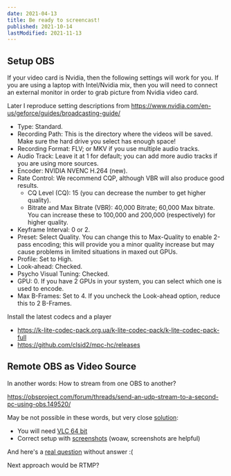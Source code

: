 ```yaml
---
date: 2021-04-13
title: Be ready to screencast!
published: 2021-10-14
lastModified: 2021-11-13
---
```


## Setup OBS

If your video card is Nvidia, then the following settings will work for you. If you are using a laptop with Intel/Nvidia mix, then you will need to connect an external monitor in order to grab picture from Nvidia video card.

Later I reproduce setting descriptions from https://www.nvidia.com/en-us/geforce/guides/broadcasting-guide/

- Type: Standard.
- Recording Path: This is the directory where the videos will be saved. Make sure the hard drive you select has enough space!
- Recording Format: FLV; or MKV if you use multiple audio tracks.
- Audio Track: Leave it at 1 for default; you can add more audio tracks if you are using more sources.
- Encoder: NVIDIA NVENC H.264 (new).
- Rate Control: We recommend CQP, although VBR will also produce good results.
	- CQ Level (CQ): 15 (you can decrease the number to get higher quality).
	- Bitrate and Max Bitrate (VBR): 40,000 Bitrate; 60,000 Max bitrate. You can increase these to 100,000 and 200,000 (respectively) for higher quality.
- Keyframe Interval: 0 or 2.
- Preset: Select Quality. You can change this to Max-Quality to enable 2-pass encoding; this will provide you a minor quality increase but may cause problems in limited situations in maxed out GPUs.
- Profile: Set to High.
- Look-ahead: Checked.
- Psycho Visual Tuning: Checked.
- GPU: 0. If you have 2 GPUs in your system, you can select which one is used to encode.
- Max B-Frames: Set to 4. If you uncheck the Look-ahead option, reduce this to 2 B-Frames.

Install the latest codecs and a player

- https://k-lite-codec-pack.org.ua/k-lite-codec-pack/k-lite-codec-pack-full
- https://github.com/clsid2/mpc-hc/releases

## Remote OBS as Video Source

In another words: How to stream from one OBS to another?

https://obsproject.com/forum/threads/send-an-udp-stream-to-a-second-pc-using-obs.149520/

May be not possible in these words, but very close [solution](https://web.archive.org/web/20210502211923/https://obsproject.com/forum/resources/obs-studio-send-an-udp-stream-to-a-second-pc-using-obs.455/):

- You will need [VLC 64 bit](https://obsproject.com/forum/threads/obs-studio-how-to-get-vlc-video-source.72661/)
- Correct setup with [screenshots](https://obsproject.com/forum/threads/obs-studio-send-an-udp-stream-to-a-second-pc-using-obs.55379/page-3) (woaw, screenshots are helpful) 

And here's a [real question](https://obsproject.com/forum/threads/receive-stream-from-other-obs-instance-as-source.77657/) without answer :(

Next approach would be RTMP?
